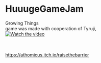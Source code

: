 # HuuugeGameJam
Growing Things<br>
game was made with cooperation of Tyruji,<br>
[![Watch the video](https://i.sstatic.net/Vp2cE.png)](https://youtu.be/Fm59C302S6E)



<br><br>
https://athomicus.itch.io/raisethebarrier
 
